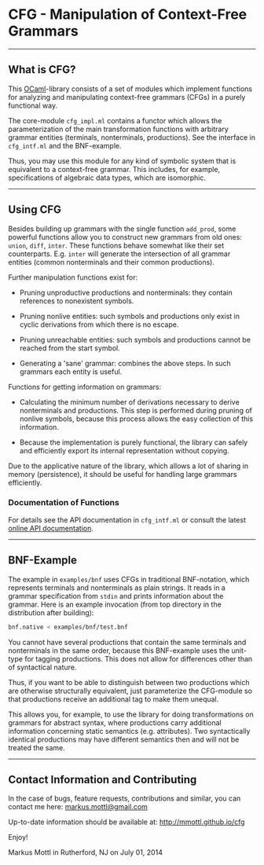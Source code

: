 CFG - Manipulation of Context-Free Grammars
===========================================

---------------------------------------------------------------------------

What is CFG?
------------

This [OCaml](http://www.ocaml.org)-library consists of a set of modules which
implement functions for analyzing and manipulating context-free grammars
(CFGs) in a purely functional way.

The core-module `cfg_impl.ml` contains a functor which allows the
parameterization of the main transformation functions with arbitrary grammar
entities (terminals, nonterminals, productions).  See the interface in
`cfg_intf.ml` and the BNF-example.

Thus, you may use this module for any kind of symbolic system that
is equivalent to a context-free grammar.  This includes, for example,
specifications of algebraic data types, which are isomorphic.

---------------------------------------------------------------------------

Using CFG
---------

Besides building up grammars with the single function `add_prod`, some
powerful functions allow you to construct new grammars from old ones: `union`,
`diff`, `inter`.  These functions behave somewhat like their set counterparts.
E.g. `inter` will generate the intersection of all grammar entities (common
nonterminals and their common productions).

Further manipulation functions exist for:

  * Pruning unproductive productions and nonterminals: they contain
    references to nonexistent symbols.

  * Pruning nonlive entities: such symbols and productions only exist
    in cyclic derivations from which there is no escape.

  * Pruning unreachable entities: such symbols and productions cannot be
    reached from the start symbol.

  * Generating a 'sane' grammar: combines the above steps.  In such
    grammars each entity is useful.

Functions for getting information on grammars:

  * Calculating the minimum number of derivations necessary to derive
    nonterminals and productions.  This step is performed during pruning
    of nonlive symbols, because this process allows the easy collection of
    this information.

  * Because the implementation is purely functional, the library can
    safely and efficiently export its internal representation without copying.

Due to the applicative nature of the library, which allows a lot of sharing
in memory (persistence), it should be useful for handling large grammars
efficiently.

### Documentation of Functions

For details see the API documentation in `cfg_intf.ml` or consult the latest
[online API documentation](http://mmottl.github.io/cfg/api).

---------------------------------------------------------------------------

BNF-Example
-----------

The example in `examples/bnf` uses CFGs in traditional BNF-notation, which
represents terminals and nonterminals as plain strings.  It reads in a grammar
specification from `stdin` and prints information about the grammar.  Here is
an example invocation (from top directory in the distribution after building):

```sh
bnf.native < examples/bnf/test.bnf
```

You cannot have several productions that contain the same terminals and
nonterminals in the same order, because this BNF-example uses the unit-type
for tagging productions.  This does not allow for differences other than of
syntactical nature.

Thus, if you want to be able to distinguish between two productions which
are otherwise structurally equivalent, just parameterize the CFG-module so
that productions receive an additional tag to make them unequal.

This allows you, for example, to use the library for doing transformations on
grammars for abstract syntax, where productions carry additional information
concerning static semantics (e.g. attributes).  Two syntactically identical
productions may have different semantics then and will not be treated the same.

---------------------------------------------------------------------------

Contact Information and Contributing
------------------------------------

In the case of bugs, feature requests, contributions and similar, you can
contact me here: <markus.mottl@gmail.com>

Up-to-date information should be available at:
<http://mmottl.github.io/cfg>

Enjoy!

Markus Mottl in Rutherford, NJ on July 01, 2014

